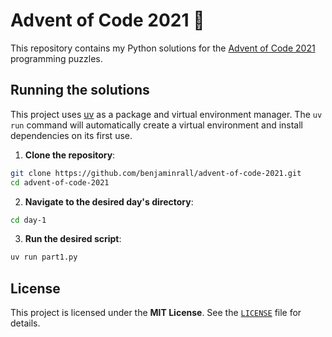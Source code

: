 # Advent of Code 2021 🎄

This repository contains my Python solutions for the [Advent of Code 2021](https://adventofcode.com/2021) programming puzzles.

## Running the solutions

This project uses [uv](https://github.com/astral-sh/uv) as a package and virtual environment manager.
The `uv run` command will automatically create a virtual environment and install dependencies on its first use.

1. **Clone the repository**:
```sh
git clone https://github.com/benjaminrall/advent-of-code-2021.git
cd advent-of-code-2021
```
2. **Navigate to the desired day's directory**:
```sh
cd day-1
```
3. **Run the desired script**:
```sh
uv run part1.py
```

## License
This project is licensed under the **MIT License**. See the [`LICENSE`](./LICENSE) file for details.
